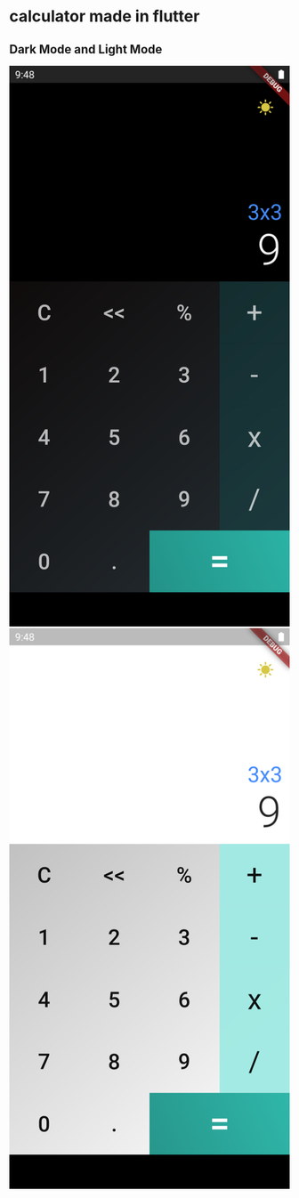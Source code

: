 # calculator made in flutter

## Dark Mode and Light Mode
![Dark Mode](screenshots\DarkMode.png)
![Dark Mode](screenshots\LightMode.png)

